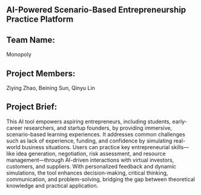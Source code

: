 ## AI-Powered Scenario-Based Entrepreneurship Practice Platform 
## Team Name:
Monopoly
## Project Members: 
Ziying Zhao, Beining Sun, Qinyu Lin
## Project Brief: 
This AI tool empowers aspiring entrepreneurs, including students, early-career researchers, and startup founders, by providing immersive, scenario-based learning experiences. It addresses common challenges such as lack of experience, funding, and confidence by simulating real-world business situations. Users can practice key entrepreneurial skills—like idea generation, negotiation, risk assessment, and resource management—through AI-driven interactions with virtual investors, customers, and suppliers. With personalized feedback and dynamic simulations, the tool enhances decision-making, critical thinking, communication, and problem-solving, bridging the gap between theoretical knowledge and practical application.
